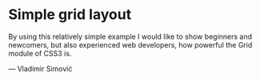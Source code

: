 # Simple grid layout

By using this relatively simple example I would like to show beginners and newcomers, but also experienced web developers, how powerful the Grid module of CSS3 is.

&mdash; Vladimir Simović
